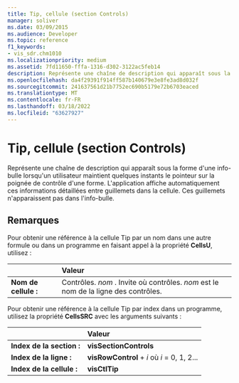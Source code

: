 ```yaml
---
title: Tip, cellule (section Controls)
manager: soliver
ms.date: 03/09/2015
ms.audience: Developer
ms.topic: reference
f1_keywords:
- vis_sdr.chm1010
ms.localizationpriority: medium
ms.assetid: 7fd11650-fffa-1316-d302-3122ac5feb14
description: Représente une chaîne de description qui apparaît sous la forme d'une info-bulle lorsqu'un utilisateur maintient quelques instants le pointeur sur la poignée de contrôle d'une forme. L'application affiche automatiquement ces informations détaillées entre guillemets dans la cellule. Ces guillemets n'apparaissent pas dans l'info-bulle.
ms.openlocfilehash: da4f29391f914ff587b140679e3e8fe3ad8d032f
ms.sourcegitcommit: 241637561d21b7752ec690b5179e72b6703eaced
ms.translationtype: MT
ms.contentlocale: fr-FR
ms.lasthandoff: 03/18/2022
ms.locfileid: "63627927"
---
```

# <a name="tip-cell-controls-section"></a>Tip, cellule (section Controls)

Représente une chaîne de description qui apparaît sous la forme d'une info-bulle lorsqu'un utilisateur maintient quelques instants le pointeur sur la poignée de contrôle d'une forme. L'application affiche automatiquement ces informations détaillées entre guillemets dans la cellule. Ces guillemets n'apparaissent pas dans l'info-bulle.
  
## <a name="remarks"></a>Remarques

Pour obtenir une référence à la cellule Tip par un nom dans une autre formule ou dans un programme en faisant appel à la propriété **CellsU**, utilisez : 
  
||Valeur |
|:-----|:-----|
| **Nom de cellule :**  <br/> | Contrôles. *nom* . Invite où contrôles.  *nom*  est le nom de la ligne des contrôles. |
   
Pour obtenir une référence à la cellule Tip par index dans un programme, utilisez la propriété **CellsSRC** avec les arguments suivants : 
  
||Valeur |
|:-----|:-----|
| **Index de la section :**  <br/> |**visSectionControls** <br/> |
| **Index de la ligne :**  <br/> |**visRowControl** +   *i* où *i* = 0, 1, 2... |
| **Index de la cellule :**  <br/> |**visCtlTip** <br/> |
   

